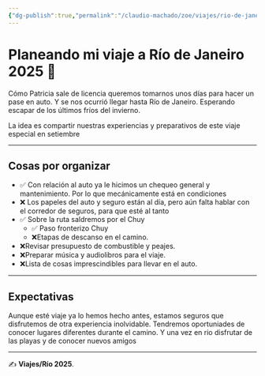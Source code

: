 ```yaml
---
{"dg-publish":true,"permalink":"/claudio-machado/zoe/viajes/rio-de-janeiro-2025/planeando-mi-viaje-a-rio-de-janeiro-2025/"}
---
```


# Planeando mi viaje a Río de Janeiro 2025 🚗

Cómo Patricia sale de licencia queremos tomarnos unos días para hacer un pase en auto. Y se nos ocurrió llegar hasta Río de Janeiro. Esperando escapar de los últimos fríos del invierno.

La idea es compartir nuestras experiencias y preparativos de este viaje especial en setiembre 

---

## Cosas por organizar

- ✅ Con relación al auto ya le hicimos un chequeo general y mantenimiento. Por lo que mecánicamente está en condiciones 
- ❌ Los papeles del auto y seguro están al día, pero aún falta hablar con el corredor de seguros, para que esté al tanto 
- ✅ Sobre la ruta saldremos por el Chuy 
  -  ✅ Paso fronterizo Chuy  
  - ❌Etapas de descanso en el camino.  
- ❌Revisar presupuesto de combustible y peajes.  
- ❌Preparar música y audiolibros para el viaje.  
- ❌Lista de cosas imprescindibles para llevar en el auto.

---

## Expectativas

Aunque esté viaje ya lo hemos hecho antes, estamos seguros que disfrutemos de otra experiencia inolvidable. Tendremos oportuniades de conocer lugares diferentes durante el camino.
Y una vez en rio disfrutar de las playas y de conocer nuevos amigos 


---


✍️ **Viajes/Río 2025**. 
